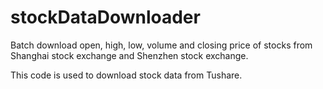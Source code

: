 # stockDataDownloader
Batch download open, high, low, volume and closing price of stocks from Shanghai stock exchange and Shenzhen stock exchange.

This code is used to download stock data from Tushare.
